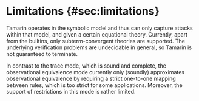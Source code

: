 
Limitations {#sec:limitations}
===========

Tamarin operates in the symbolic model and thus can only capture attacks within 
that model, and given a certain equational theory. Currently, apart from the 
builtins, only subterm-convergent theories are supported. The underlying 
verification problems are undecidable in general, so Tamarin is not guaranteed 
to terminate.

In contrast to the trace mode, which is sound and complete, the observational 
equivalence mode currently only (soundly) approximates observational equivalence 
by requiring a strict one-to-one mapping between rules, which is too strict for 
some applications. Moreover, the support of restrictions in this mode is rather 
limited.

<!--
TODO:
  * Warning - Virtualised Tamarin has significant overhead due to Haskell
    virtualization 'bad stuff' (seems to make a lot of system calls) [Ask Cas/Dennis/Kevin for more on this]

-->
